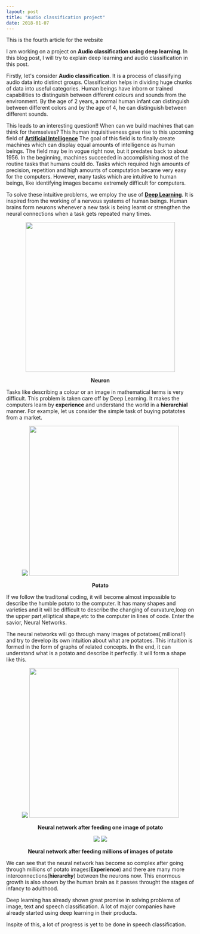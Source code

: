 ```yaml
---
layout: post
title: "Audio classification project"
date: 2018-01-07
---
```

This is the fourth article for the website

I am working on a project on **Audio classification using deep learning**. In this blog post, I will try to explain deep learning and audio classification in this post.

Firstly, let's consider **Audio classification**. It is a process of classifying audio data into distinct groups. Classification 
helps in dividing huge chunks of data into useful categories. Human beings have inborn or trained capabilities to distinguish 
between different colours and sounds from the environment. By the age of 2 years, a normal human infant can distinguish between 
different colors and by the age of 4, he can distinguish between different sounds. 

This leads to an interesting question!! When can we build machines that can think for themselves? This human inquisitiveness 
gave rise to this upcoming field of <a href = "https://www.wikiwand.com/en/Artificial_intelligence">**Artificial Intelligence**</a>
The goal of this field is to finally create machines which can display equal amounts of intelligence as human beings. The field may
be in vogue right now, but it predates back to about 1956. In the beginning, machines succeeded in accomplishing most of the
routine tasks that humans could do. Tasks which required high amounts of precision, repetition and high amounts of computation 
became very easy for the computers. However, many tasks which are intuitive to human beings, like identifying images became extremely difficult for computers. 

To solve these intuitive problems, we employ the use of <a href = "https://www.wikiwand.com/en/Deep_learning">**Deep Learning**</a>. It is inspired from the working of a nervous systems of human beings. Human brains form neurons whenever a new task is being learnt or strengthen the neural connections when a task gets repeated many times. 

<p align="center">
<img src="https://images.duckduckgo.com/iu/?u=http%3A%2F%2Fhyperstition.abstractdynamics.org%2Farchives%2FNeuron0.jpg&f=1" width="400">
</img>
</p>

<p align="center"><strong>Neuron</strong></p>

Tasks like describing a colour or an image in mathematical terms is very difficult. This problem is taken care off by Deep Learning. It makes the computers learn by **experience** and understand the world in a **hierarchial** manner. For example, let us consider the simple task of buying potatotes from a market. 

<p align="center">
<img src="<p align="center">
<img src="https://images.duckduckgo.com/iu/?u=http%3A%2F%2Fstormtubers.weebly.com%2Fuploads%2F2%2F4%2F9%2F1%2F24912084%2Fs288114508727664819_p1_i1_w1514.jpeg&f=1" width="400">
</img>
</p>

<p align="center"><strong>Potato</strong></p>

If we follow the traditonal coding, it will become almost impossible to describe the humble potato to the computer. It has many shapes and varieties and it will be difficult to describe the changing of curvature,loop on the upper part,elliptical shape,etc to the computer in lines of code. Enter the savior, Neural Networks.

The neural networks will go through many images of potatoes( millions!!) and try to develop its own intuition about what are potatoes. This intuition is formed in the form of graphs of related concepts. In the end, it can understand what is a potato and describe it perfectly. It will form a shape like this.

<p align="center">
<img src="<p align="center">
<img src="https://images.duckduckgo.com/iu/?u=http%3A%2F%2Fwww.marutitech.com%2Fwp-content%2Fuploads%2F2016%2F09%2FNeural-network.png&f=1" width="400">
</img>
</p>

<p align="center"><strong>Neural network after feeding one image of potato</strong></p>

<p align="center">
<img src="<p align="center">
<img src="https://images.duckduckgo.com/iu/?u=http%3A%2F%2Fneuralnetworksanddeeplearning.com%2Fimages%2Ftikz12.png&f=1">
</img>
</p>

<p align="center"><strong>Neural network after feeding millions of images of potato</strong></p>

We can see that the neural network has become so complex after going through millions of potato images(**Experience**) and there are many more interconnections(**hierarchy**) between the neurons now. This enormous growth is also shown by the human brain as it passes throught the stages of infancy to adulthood.

Deep learning has already shown great promise in solving problems of image, text and speech classification. A lot of major companies have already started using deep learning in their products.

Inspite of this, a lot of progress is yet to be done in speech classification.
